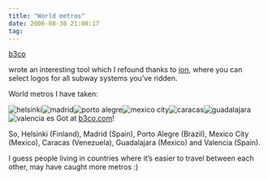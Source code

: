 ```yaml
---
title: "World metros"
date: 2006-08-30 21:00:17
tag: 
---
```

<a target="_blank" href="http://www.b3co.com">b3co</a><p> wrote an interesting tool which I refound thanks to <a target="_blank" href="http://ion.gluch.org.mx">ion</a>, where you can select logos for all subway systems you&#8217;ve ridden.

World metros I have taken:
</p>
<img title="helsinki" src="http://metro.b3co.com/logos/helsinki.gif"/><img title="madrid" src="http://metro.b3co.com/logos/madrid.gif"/><img title="porto alegre" src="http://metro.b3co.com/logos/porto-alegre.gif"/><img title="mexico city" src="http://metro.b3co.com/logos/mexico-city.gif"/><img title="caracas" src="http://metro.b3co.com/logos/caracas.gif"/><img title="guadalajara" src="http://metro.b3co.com/logos/guadalajara.gif"/><img title="valencia es" src="http://metro.b3co.com/logos/valencia-es.gif"/>
Got at <a href="http://metro.b3co.com">b3co.com</a>!<p>
So, Helsinki (Finland), Madrid (Spain), Porto Alegre (Brazil), Mexico City (Mexico), Caracas (Venezuela), Guadalajara (Mexico) and Valencia (Spain).

I guess people living in countries where it&#8217;s easier to travel between each other, may have caught more metros :) </p>

